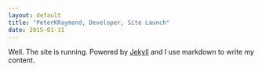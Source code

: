```yaml
---
layout: default
title: "PeterKRaymond, Developer, Site Launch"
date: 2015-01-31
---
```


Well. The site is running. Powered by [Jekyll](http://jekyllrb.com) and I use markdown to write my content.
